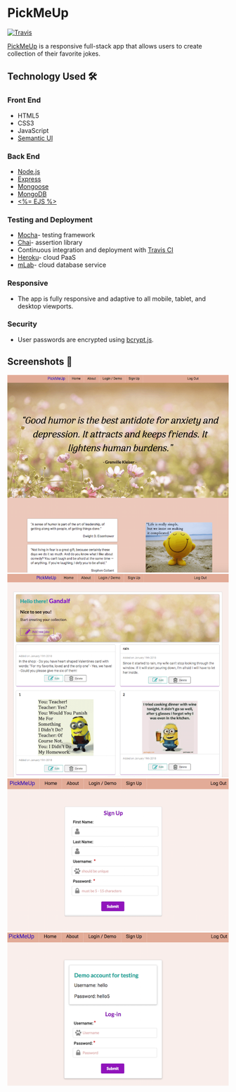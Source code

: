 <h1> PickMeUp </h1> 

[![Travis](https://travis-ci.org/NG-SF/pickMeUp.svg?branch=master)](https://travis-ci.org/NG-SF/pickMeUp)

<p><a href="https://pickme-up.herokuapp.com/" target="_blank" rel="noopener">PickMeUp</a> is a responsive full-stack app that allows users to create collection of their favorite jokes.</p>

## Technology Used  🛠
<h3>Front End</h3>
<ul>
  <li>HTML5</li>
  <li>CSS3</li>
  <li>JavaScript</li>
  <li><a href="https://semantic-ui.com/" target="_blank" rel="noopener"> Semantic UI</a></li>
</ul>
<h3>Back End</h3>
<ul>
  <li><a href="https://nodejs.org/en/" target="_blank" rel="noopener"> Node.js</a></li>
  <li><a href="https://expressjs.com/" target="_blank" rel="noopener">Express</a></li>
  <li><a href="http://mongoosejs.com/" target="_blank" rel="noopener">Mongoose</a></li>
  <li><a href="https://www.mongodb.com/" target="_blank" rel="noopener">MongoDB</a></li>
  <li><a href="http://ejs.co/" target="_blank" rel="noopener"><%= EJS %></a></li>
</ul>
<h3>Testing and Deployment</h3>
<ul>
  <li><a href="https://mochajs.org/" target="_blank" rel="noopener">Mocha</a>- testing framework</li>
  <li><a href="http://chaijs.com/" target="_blank" rel="noopener">Chai</a>- assertion library</li>
  <li>Continuous integration and deployment with <a href="https://travis-ci.org/" target="_blank" rel="noopener">Travis CI</a></li>
  <li><a href="https://www.heroku.com/" target="_blank" rel="noopener"> Heroku</a>- cloud PaaS</li>
  <li><a href="https://mlab.com/" target="_blank" rel="noopener">mLab</a>- cloud database service</li>
</ul>

<h3>Responsive</h3>
<ul>
  <li>The app is fully responsive and adaptive to all mobile, tablet, and desktop viewports.</li>
</ul>

<h3>Security</h3>
<ul>
  <li>User passwords are encrypted using <a href="https://github.com/dcodeIO/bcrypt.js" target="_blank" rel="noopener">bcrypt.js</a>.</li>
</ul>


## Screenshots 📸

![screenshot of homepage](/screenshots/home.png) 
![screenshot of user page](/screenshots/userPage.png)
![screenshot of sign up page](/screenshots/signUp.png)
![screenshot of login page](/screenshots/logIn.png)

